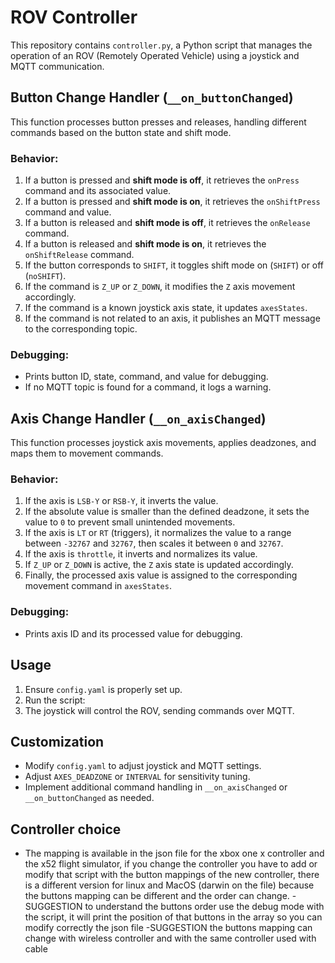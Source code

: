 # ROV Controller

This repository contains `controller.py`, a Python script that manages the operation of an ROV (Remotely Operated Vehicle) using a joystick and MQTT communication.

## Button Change Handler (`__on_buttonChanged`)

This function processes button presses and releases, handling different commands based on the button state and shift mode.

### Behavior:
1. If a button is pressed and **shift mode is off**, it retrieves the `onPress` command and its associated value.
2. If a button is pressed and **shift mode is on**, it retrieves the `onShiftPress` command and value.
3. If a button is released and **shift mode is off**, it retrieves the `onRelease` command.
4. If a button is released and **shift mode is on**, it retrieves the `onShiftRelease` command.
5. If the button corresponds to `SHIFT`, it toggles shift mode on (`SHIFT`) or off (`noSHIFT`).
6. If the command is `Z_UP` or `Z_DOWN`, it modifies the `Z` axis movement accordingly.
7. If the command is a known joystick axis state, it updates `axesStates`.
8. If the command is not related to an axis, it publishes an MQTT message to the corresponding topic.

### Debugging:
- Prints button ID, state, command, and value for debugging.
- If no MQTT topic is found for a command, it logs a warning.

## Axis Change Handler (`__on_axisChanged`)

This function processes joystick axis movements, applies deadzones, and maps them to movement commands.

### Behavior:
1. If the axis is `LSB-Y` or `RSB-Y`, it inverts the value.
2. If the absolute value is smaller than the defined deadzone, it sets the value to `0` to prevent small unintended movements.
3. If the axis is `LT` or `RT` (triggers), it normalizes the value to a range between `-32767` and `32767`, then scales it between `0` and `32767`.
4. If the axis is `throttle`, it inverts and normalizes its value.
5. If `Z_UP` or `Z_DOWN` is active, the `Z` axis state is updated accordingly.
6. Finally, the processed axis value is assigned to the corresponding movement command in `axesStates`.

### Debugging:
- Prints axis ID and its processed value for debugging.

## Usage

1. Ensure `config.yaml` is properly set up.
2. Run the script:
3. The joystick will control the ROV, sending commands over MQTT.

## Customization

- Modify `config.yaml` to adjust joystick and MQTT settings.
- Adjust `AXES_DEADZONE` or `INTERVAL` for sensitivity tuning.
- Implement additional command handling in `__on_axisChanged` or `__on_buttonChanged` as needed.

## Controller choice

- The mapping is available in the json file for the xbox one x controller and the x52 flight simulator, if you change the controller you have to add or modify that script with the button mappings of the new controller, there is a different version for linux and MacOS (darwin on the file) because the buttons mapping can be different and the order can change.
-SUGGESTION to understand the buttons order use the debug mode with the script, it will print the position of that buttons in the array so you can modify correctly the json file
-SUGGESTION the buttons mapping can change with wireless controller and with the same controller used with cable


